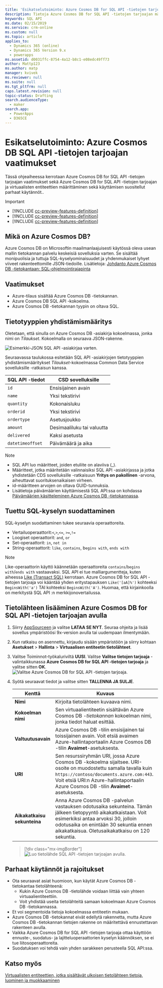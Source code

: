 ```yaml
---
title: 'Esikatselutoiminto: Azure Cosmos DB for SQL API -tietojen tarjoajan käyttäminen Common Data Service -ratkaisun avulla | MicrosoftDocs'
description: Tietoja Azure Cosmos DB for SQL API -tietojen tarjoajan määrittämisestä virtuaalientiteettien kanssa käyttöä varten.
keywords: SQL API
ms.date: 02/15/2019
ms.service: crm-online
ms.custom: null
ms.topic: article
applies_to:
  - Dynamics 365 (online)
  - Dynamics 365 Version 9.x
  - powerapps
ms.assetid: d0031ffc-8754-4a12-b8c1-e08edc49ff73
author: Mattp123
ms.author: matp
manager: kvivek
ms.reviewer: null
ms.suite: null
ms.tgt_pltfrm: null
caps.latest.revision: null
topic-status: Drafting
search.audienceType:
  - maker
search.app:
  - PowerApps
  - D365CE
---
```


# <a name="preview-feature-azure-cosmos-db-sql-api-data-provider-requirements"></a>Esikatselutoiminto: Azure Cosmos DB SQL API -tietojen tarjoajan vaatimukset

Tässä ohjeaiheessa kerrotaan Azure Cosmos DB for SQL API -tietojen tarjoajan vaatimukset sekä Azure Cosmos DB for SQL API -tietojen tarjoajan ja virtuaalisten entiteettien määrittäminen sekä käyttämisen suositellut parhaat käytännöt.. 

> [!IMPORTANT]
> - [!INCLUDE [cc-preview-features-definition](../../includes/cc-preview-features-definition.md)]
> - [!INCLUDE [cc-preview-features-definition](../../includes/cc-preview-features-expect-changes.md)]
> - [!INCLUDE [cc-preview-features-definition](../../includes/cc-preview-features-no-ms-support.md)]


## <a name="what-is-azure-cosmos-db"></a>Mikä on Azure Cosmos DB?

Azure Cosmos DB on Microsoftin maailmanlaajuisesti käytössä oleva usean mallin tietokannan palvelu keskeisiä sovelluksia varten. Se sisältää monipuolisia ja tuttuja SQL-kyselyominaisuudet ja yhdenmukaiset lyhyet viiveet rakenteettomille JSON-tiedoille. Lisätietoja: [Johdanto Azure Cosmos DB -tietokantaan: SQL-ohjelmointirajapinta](https://docs.microsoft.com/azure/cosmos-db/sql-api-introduction)

## <a name="requirements"></a>Vaatimukset

- Azure-tilaus sisältää Azure Cosmos DB -tietokannan.
- Azure Cosmos DB SQL API -kokoelma.
- Azure Cosmos DB -tietokannan tyypin on oltava SQL. 

## <a name="data-type-mapping"></a>Tietotyyppien yhdistämismääritys

Oletetaan, että sinulla on Azure Cosmos DB -asiakirja kokoelmassa, jonka nimi on *Tilaukset*. Kokoelmalla on seuraava JSON-rakenne.

![Esimerkki-JSON SQL API -asiakirjaa varten.](media/documentdbexample.png)

Seuraavassa taulukossa esitetään SQL API -asiakirjojen tietotyyppien yhdistämismääritykset *Tilaukset*-kokoelmassa Common Data Service sovelluksille -ratkaisun kanssa.

|SQL API -tiedot|CSD sovelluksille|
|--|--|
|`id`|Ensisijainen avain|
|`name`|Yksi tekstirivi|
|`quantity`|Kokonaisluku|
|`orderid`|Yksi tekstirivi|
|`ordertype`|Asetusjoukko|
|`amount`|Desimaaliluku tai valuutta|
|`delivered`|Kaksi asetusta|
|`datetimeoffset`|Päivämäärä ja aika|

> [!NOTE]
> - SQL API luo määritteet, joiden etuliite on alaviiva (_).
> - Määritteet, jotka määritetään valinnaisiksi SQL API -asiakirjassa ja jotka yhdistetään CDS sovelluksille -ratkaisuun **Yritys on pakollinen** -arvona, aiheuttavat suorituksenaikaisen virheen.
> - id-määritteen arvojen on oltava GUID-tunnuksia.
> - Lisätietoja päivämäärien käyttämisestä SQL API:ssa on kohdassa [Päivämäärien käsitteleminen Azure Cosmos DB -tietokannassa](https://azure.microsoft.com/blog/working-with-dates-in-azure-documentdb-4/).

## <a name="supported-sql-query-filtering"></a>Tuettu SQL-kyselyn suodattaminen

SQL-kyselyn suodattaminen tukee seuraavia operaattoreita. 

- Vertailuoperaattorit:`<`,`>`,`<=`, `>=`,`!=`
- Loogiset operaattorit: `and`, `or` 
- Set-operaattorit: `in`, `not in`
- String-operaattorit: `like`, `contains`, b`egins with`, `ends with`

> [!NOTE]
> Like-operaattorin käyttö käännetään operaattoreita `contains`/`begins with`/`ends with` vastaavaksi. SQL API ei tue malliargumentteja, kuten aiheessa [Like (Transact SQL)](/sql/t-sql/language-elements/like-transact-sql) kerrotaan. Azure Cosmos DB for SQL API -tietojen tarjoaja voi kääntää yhden eritystapauksen `Like('[aA]%')` kohteeksi `BeginsWith('a')` TAI kohteeksi `BeginsWith('A')`. Huomaa, että kirjainkoolla on merkitystä SQL API :n merkkijonovertailussa.

## <a name="add-a-data-source-using-the-azure-cosmos-db-for-sql-api-data-provider"></a>Tietolähteen lisääminen Azure Cosmos DB for SQL API -tietojen tarjoajan avulla

1. Siirry [AppSourceen](https://appsource.microsoft.com/product/dynamics-365/mscrm.documentdb_data_provider?tab=Overview) ja valitse **LATAA SE NYT**. Seuraa ohjeita ja lisää sovellus ympäristöösi 9x-version avulla tai uudempaan ilmentymään.
2. Kun ratkaisu on asennettu, kirjaudu sisään ympäristöön ja siirry kohtaan **Asetukset** > **Hallinta** > **Virtuaalisen entiteetin tietolähteet**.
3. Valitse Toiminnot-työkaluriviltä **UUSI**. Valitse **Valitse tietojen tarjoaja** -valintaikkunassa **Azure Cosmos DB for SQL API -tietojen tarjoaja** ja valitse sitten **OK**.
![Valitse Azure Cosmos DB for SQL API -tietojen tarjoaja.](media/createdatasource.png)
1. Syötä seuraavat tiedot ja valitse sitten **TALLENNA JA SULJE**.

    |Kenttä|Kuvaus|
    |--|--|
    |**Nimi**|Kirjoita tietolähteen kuvaava nimi.|
    |**Kokoelman nimi**|Sen virtuaalientiteetin sisältävän Azure Cosmos DB -*tietokannan* kokoelman nimi, jonka tiedot haluat esittää.  |
    |**Valtuutusavain**|Azure Cosmos DB -tilin ensisijainen tai toissijainen avain. Voit etsiä avaimen Azure-hallintaportaalin Azure Cosmos DB -tilin **Avaimet**-asetuksesta.|
    |**URI**|Sen resurssiryhmän URI, jossa Azure Cosmos DB -kokoelma sijaitsee. URI-osoite on muodostettu samalla tavalla kuin `https://contoso/documents.azure.com:443`. Voit etsiä URI:n Azure-hallintaportaalin Azure Cosmos DB -tilin **Avaimet**-asetuksesta. |
    |**Aikakatkaisu sekunteina**|Anna Azure Cosmos DB -palvelun vastauksen odotusaika sekunteina. Tämän jälkeen tietopyyntö aikakatkaistaan. Voit esimerkiksi antaa arvoksi 30, jolloin odotusaika on enintään 30 sekuntia ennen aikakatkaisua. Oletusaikakatkaisu on 120 sekuntia.|

    > [!div class="mx-imgBorder"] 
    > ![Luo tietolähde SQL API -tietojen tarjoajan avulla.](media/cosmosdb-datasource.png)

## <a name="best-practices-and-limitations"></a>Parhaat käytännöt ja rajoitukset

- Ota seuraavat asiat huomioon, kun käytät Azure Cosmos DB -tietokantaa tietolähteenä:
   - Kukin Azure Cosmos DB -tietolähde voidaan liittää vain yhteen virtuaalientiteettiin.
   - Voit yhdistää useita tietolähteitä samaan kokoelmaan Azure Cosmos DB -tietokannassa.
- Et voi segmentoida tietoja kokoelmassa entiteetin mukaan.
- Azure Cosmos DB -tietokannat eivät edellytä rakennetta, mutta Azure Cosmos DB -tietokannan tietojen rakenne on määritettävä ennustettavan rakenteen avulla. 
- Vaikka Azure Cosmos DB for SQL API -tietojen tarjoaja ottaa käyttöön ennuste-, suodatus- ja lajitteluoperaattorien kyselyn käännöksen, se ei tue liitosoperaattoreita.
- Suodatuksen voi tehdä vain yhden sarakkeen perusteella SQL API:ssa.

## <a name="see-also"></a>Katso myös

[Virtuaalisten entiteettien, jotka sisältävät ulkoisen tietolähteen tietoja, luominen ja muokkaaminen](create-edit-virtual-entities.md)
